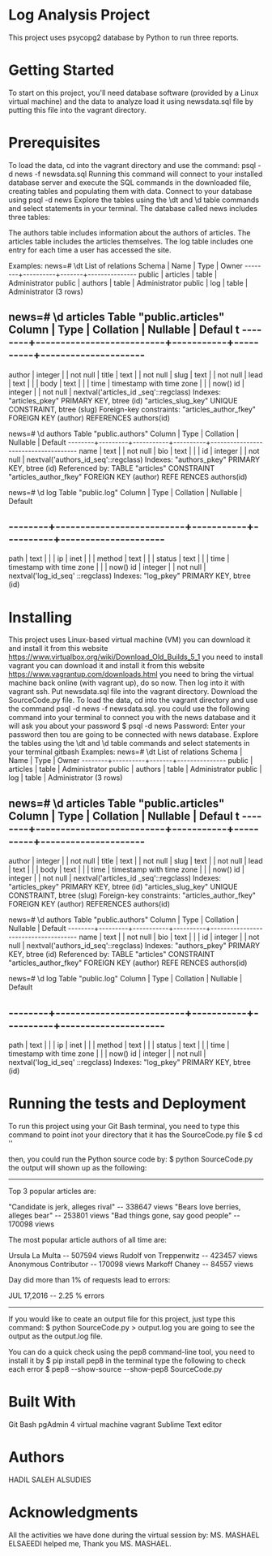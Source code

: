# Log Analysis Project
This project uses psycopg2 database by Python to run three reports.

# Getting Started
To start on this project, you'll need database software (provided by a Linux virtual machine) and the data to analyze load it using newsdata.sql file by putting this file into the vagrant directory.

# Prerequisites
To load the data, cd into the vagrant directory and use the command:
psql -d news -f newsdata.sql
Running this command will connect to your installed database server and execute the SQL commands in the downloaded file, creating tables and populating them with data.
Connect to your database using 
psql -d news
Explore the tables using the \dt and \d table commands and select statements in your terminal.
The database called news includes three tables:

The authors table includes information about the authors of articles.
The articles table includes the articles themselves.
The log table includes one entry for each time a user has accessed the site.

Examples:
news=# \dt
             List of relations
 Schema |   Name   | Type  |     Owner
--------+----------+-------+---------------
 public | articles | table | Administrator
 public | authors  | table | Administrator
 public | log      | table | Administrator
(3 rows)


news=# \d articles
                                     Table "public.articles"
 Column |           Type           | Collation | Nullable |               Defaul
t
--------+--------------------------+-----------+----------+---------------------
-----------------
 author | integer                  |           | not null |
 title  | text                     |           | not null |
 slug   | text                     |           | not null |
 lead   | text                     |           |          |
 body   | text                     |           |          |
 time   | timestamp with time zone |           |          | now()
 id     | integer                  |           | not null | nextval('articles_id
_seq'::regclass)
Indexes:
    "articles_pkey" PRIMARY KEY, btree (id)
    "articles_slug_key" UNIQUE CONSTRAINT, btree (slug)
Foreign-key constraints:
    "articles_author_fkey" FOREIGN KEY (author) REFERENCES authors(id)


news=# \d authors
                            Table "public.authors"
 Column |  Type   | Collation | Nullable |               Default
--------+---------+-----------+----------+-------------------------------------
 name   | text    |           | not null |
 bio    | text    |           |          |
 id     | integer |           | not null | nextval('authors_id_seq'::regclass)
Indexes:
    "authors_pkey" PRIMARY KEY, btree (id)
Referenced by:
    TABLE "articles" CONSTRAINT "articles_author_fkey" FOREIGN KEY (author) REFE
RENCES authors(id)


news=# \d log
                                     Table "public.log"
 Column |           Type           | Collation | Nullable |             Default

--------+--------------------------+-----------+----------+---------------------
------------
 path   | text                     |           |          |
 ip     | inet                     |           |          |
 method | text                     |           |          |
 status | text                     |           |          |
 time   | timestamp with time zone |           |          | now()
 id     | integer                  |           | not null | nextval('log_id_seq'
::regclass)
Indexes:
    "log_pkey" PRIMARY KEY, btree (id)

# Installing
This project uses Linux-based virtual machine (VM) you can download it and install it from this website
https://www.virtualbox.org/wiki/Download_Old_Builds_5_1
you need to install vagrant you can download it and install it from this website
https://www.vagrantup.com/downloads.html
you need to bring the virtual machine back online (with vagrant up), do so now. Then log into it with vagrant ssh.
Put newsdata.sql file into the vagrant directory.
Download the SourceCode.py file.
To load the data, cd into the vagrant directory and use the command psql -d news -f newsdata.sql.
you could use the following command into your terminal to connect you with the news database and it will ask you about your password
$ psql -d news
Password:
Enter your password then tou are going to be connected with news database.
Explore the tables using the \dt and \d table commands and select statements in your terminal gitbash
Examples:
news=# \dt
             List of relations
 Schema |   Name   | Type  |     Owner
--------+----------+-------+---------------
 public | articles | table | Administrator
 public | authors  | table | Administrator
 public | log      | table | Administrator
(3 rows)


news=# \d articles
                                     Table "public.articles"
 Column |           Type           | Collation | Nullable |               Defaul
t
--------+--------------------------+-----------+----------+---------------------
-----------------
 author | integer                  |           | not null |
 title  | text                     |           | not null |
 slug   | text                     |           | not null |
 lead   | text                     |           |          |
 body   | text                     |           |          |
 time   | timestamp with time zone |           |          | now()
 id     | integer                  |           | not null | nextval('articles_id
_seq'::regclass)
Indexes:
    "articles_pkey" PRIMARY KEY, btree (id)
    "articles_slug_key" UNIQUE CONSTRAINT, btree (slug)
Foreign-key constraints:
    "articles_author_fkey" FOREIGN KEY (author) REFERENCES authors(id)


news=# \d authors
                            Table "public.authors"
 Column |  Type   | Collation | Nullable |               Default
--------+---------+-----------+----------+-------------------------------------
 name   | text    |           | not null |
 bio    | text    |           |          |
 id     | integer |           | not null | nextval('authors_id_seq'::regclass)
Indexes:
    "authors_pkey" PRIMARY KEY, btree (id)
Referenced by:
    TABLE "articles" CONSTRAINT "articles_author_fkey" FOREIGN KEY (author) REFE
RENCES authors(id)


news=# \d log
                                     Table "public.log"
 Column |           Type           | Collation | Nullable |             Default

--------+--------------------------+-----------+----------+---------------------
------------
 path   | text                     |           |          |
 ip     | inet                     |           |          |
 method | text                     |           |          |
 status | text                     |           |          |
 time   | timestamp with time zone |           |          | now()
 id     | integer                  |           | not null | nextval('log_id_seq'
::regclass)
Indexes:
    "log_pkey" PRIMARY KEY, btree (id)

# Running the tests and Deployment
To run this project using your Git Bash terminal, you need to type this command to point inot your directory that it has the SourceCode.py file
$ cd '<yourDirectory>'

then, you could run the Python source code by:
$ python SourceCode.py
the output will shown up as the following:
____________________________________________________________________

 Top 3 popular articles are:

"Candidate is jerk, alleges rival" -- 338647 views
"Bears love berries, alleges bear" -- 253801 views
"Bad things gone, say good people" -- 170098 views


 The most popular article authors of all time are:

Ursula La Multa -- 507594 views
Rudolf von Treppenwitz -- 423457 views
Anonymous Contributor -- 170098 views
Markoff Chaney -- 84557 views


 Day did more than 1% of requests lead to errors:

JUL 17,2016 -- 2.25 % errors

____________________________________________________________________

If you would like to ceate an output file for this project, just type this command:
$ python SourceCode.py > output.log
you are going to see the output as the output.log file.

You can do a quick check using the pep8 command-line tool, you need to install it by 
$ pip install pep8
in the terminal type the following to check each error
$ pep8 --show-source --show-pep8 SourceCode.py

# Built With
Git Bash
pgAdmin 4 
virtual machine
vagrant
Sublime Text editor

# Authors
HADIL SALEH ALSUDIES

# Acknowledgments
All the activities we have done during the virtual session by: MS. MASHAEL ELSAEEDI helped me, Thank you MS. MASHAEL.